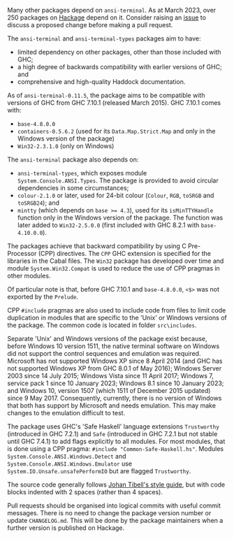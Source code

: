 Many other packages depend on `ansi-terminal`. As at March 2023, over 250
packages on [Hackage](https:https://hackage.haskell.org/) depend on it. Consider
raising an [issue](https://github.com/UnkindPartition/ansi-terminal/issues) to
discuss a proposed change before making a pull request.

The `ansi-terminal` and `ansi-terminal-types` packages aim to have:
* limited dependency on other packages, other than those included with
  GHC;
* a high degree of backwards compatibility with earlier versions of GHC; and
* comprehensive and high-quality Haddock documentation.

As of `ansi-terminal-0.11.5`, the package aims to be compatible with versions
of GHC from GHC 7.10.1 (released March 2015). GHC 7.10.1 comes with:
* `base-4.8.0.0`
* `containers-0.5.6.2` (used for its `Data.Map.Strict.Map` and only in the
  Windows version of the package)
* `Win32-2.3.1.0` (only on Windows)

The `ansi-terminal` package also depends on:
* `ansi-terminal-types`, which exposes module `System.Console.ANSI.Types`. The
  package is provided to avoid circular dependencies in some circumstances;
* `colour-2.1.0` or later, used for 24-bit colour (`Colour`, `RGB`, `toSRGB` and
  `toSRGB24`); and
* `mintty` (which depends on `base >= 4.3`), used for its `isMinTTYHandle`
  function only in the Windows version of the package. The function was later
  added to `Win32-2.5.0.0` (first included with GHC 8.2.1 with `base-4.10.0.0`).

The packages achieve that backward compatibility by using C Pre-Processor (CPP)
directives. The `CPP` GHC extension is specified for the libraries in the Cabal
files. The `Win32` package has developed over time and module
`System.Win32.Compat` is used to reduce the use of CPP pragmas in other modules.

Of particular note is that, before GHC 7.10.1 and `base-4.8.0.0`, `<$>` was not
exported by the `Prelude`.

CPP `#include` pragmas are also used to include code from files to limit code
duplication in modules that are specific to the 'Unix' or Windows versions of
the package. The common code is located in folder `src\includes`.

Separate 'Unix' and Windows versions of the package exist because, before
Windows 10 version 1511, the native terminal software on Windows did not support
the control sequences and emulation was required. Microsoft has not supported
Windows XP since 8 April 2014 (and GHC has not supported Windows XP from
GHC 8.0.1 of May 2016); Windows Server 2003 since 14 July 2015; Windows Vista
since 11 April 2017; Windows 7, service pack 1 since 10 January 2023;
Windows 8.1 since 10 January 2023; and Windows 10, version 1507 (which 1511 of
December 2015 updated) since 9 May 2017. Consequently, currently, there is no
version of Windows that both has support by Microsoft and needs emulation. This
may make changes to the emulation difficult to test.

The package uses GHC's 'Safe Haskell' language extensions `Trustworthy`
(introduced in GHC 7.2.1) and `Safe` (introduced in GHC 7.2.1 but not stable
until GHC 7.4.1) to add flags explicitly to all modules. For most modules, that
is done using a CPP pragma: `#include "Common-Safe-Haskell.hs"`. Modules
`System.Console.ANSI.Windows.Detect` and `System.Console.ANSI.Windows.Emulator`
use `System.IO.Unsafe.unsafePerformIO` but are flagged `Trustworthy`.

The source code generally follows
[Johan Tibell's style guide](https://github.com/tibbe/haskell-style-guide), but
with code blocks indented with 2 spaces (rather than 4 spaces).

Pull requests should be organised into logical commits with useful commit
messages. There is no need to change the package version number or update
`CHANGELOG.md`. This will be done by the package maintainers when a further
version is published on Hackage.

